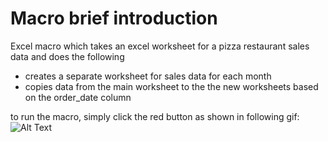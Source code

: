 # Macro brief introduction

Excel macro which takes an excel worksheet for a pizza restaurant sales data and does the following
 + creates a separate worksheet for sales data for each month
 + copies data from the main worksheet to the the new worksheets based on the order_date column

to run the macro, simply click the red button as shown in following gif:
![Alt Text](demo.gif.png)
